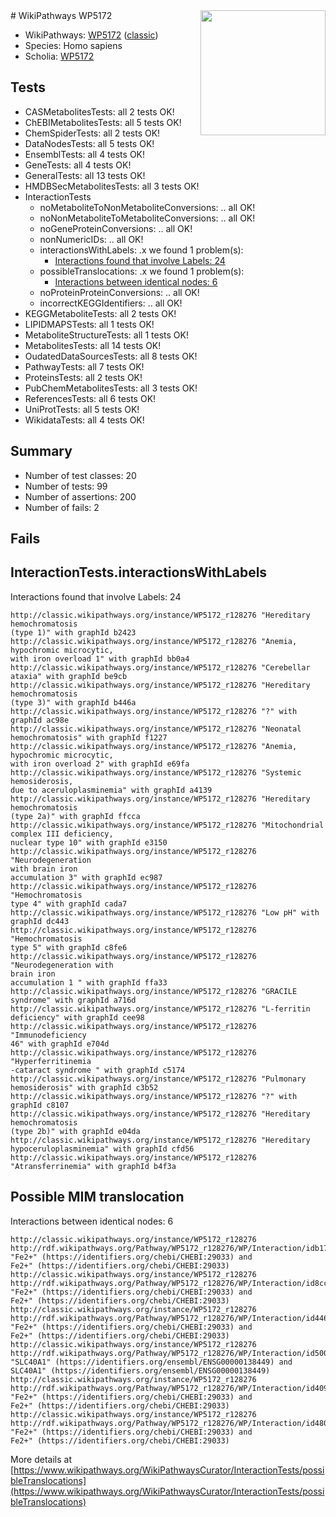 <img style="float: right; width: 200px" src="https://upload.wikimedia.org/wikipedia/commons/thumb/8/83/Wplogo_with_text_500.png/640px-Wplogo_with_text_500.png" />
# WikiPathways WP5172

* WikiPathways: [WP5172](https://wikipathways.org/pathways/WP5172) ([classic](https://classic.wikipathways.org/instance/WP5172))
* Species: Homo sapiens
* Scholia: [WP5172](https://scholia.toolforge.org/wikipathways/WP5172)
## Tests
* CASMetabolitesTests: all 2 tests OK!
* ChEBIMetabolitesTests: all 5 tests OK!
* ChemSpiderTests: all 2 tests OK!
* DataNodesTests: all 5 tests OK!
* EnsemblTests: all 4 tests OK!
* GeneTests: all 4 tests OK!
* GeneralTests: all 13 tests OK!
* HMDBSecMetabolitesTests: all 3 tests OK!
* InteractionTests
    * noMetaboliteToNonMetaboliteConversions: .. all OK!
    * noNonMetaboliteToMetaboliteConversions: .. all OK!
    * noGeneProteinConversions: .. all OK!
    * nonNumericIDs: .. all OK!
    * interactionsWithLabels: .x we found 1 problem(s):
        * [Interactions found that involve Labels: 24](#fe97a8db)
    * possibleTranslocations: .x we found 1 problem(s):
        * [Interactions between identical nodes: 6](#1c11820b)
    * noProteinProteinConversions: .. all OK!
    * incorrectKEGGIdentifiers: .. all OK!
* KEGGMetaboliteTests: all 2 tests OK!
* LIPIDMAPSTests: all 1 tests OK!
* MetaboliteStructureTests: all 1 tests OK!
* MetabolitesTests: all 14 tests OK!
* OudatedDataSourcesTests: all 8 tests OK!
* PathwayTests: all 7 tests OK!
* ProteinsTests: all 2 tests OK!
* PubChemMetabolitesTests: all 3 tests OK!
* ReferencesTests: all 6 tests OK!
* UniProtTests: all 5 tests OK!
* WikidataTests: all 4 tests OK!


## Summary

* Number of test classes: 20
* Number of tests: 99
* Number of assertions: 200
* Number of fails: 2

## Fails

<a name="fe97a8db" />

## InteractionTests.interactionsWithLabels

Interactions found that involve Labels: 24
```
http://classic.wikipathways.org/instance/WP5172_r128276 "Hereditary
hemochromatosis
(type 1)" with graphId b2423
http://classic.wikipathways.org/instance/WP5172_r128276 "Anemia,
hypochromic microcytic,
with iron overload 1" with graphId bb0a4
http://classic.wikipathways.org/instance/WP5172_r128276 "Cerebellar ataxia" with graphId be9cb
http://classic.wikipathways.org/instance/WP5172_r128276 "Hereditary
hemochromatosis
(type 3)" with graphId b446a
http://classic.wikipathways.org/instance/WP5172_r128276 "?" with graphId ac98e
http://classic.wikipathways.org/instance/WP5172_r128276 "Neonatal
hemochromatosis" with graphId f1227
http://classic.wikipathways.org/instance/WP5172_r128276 "Anemia,
hypochromic microcytic,
with iron overload 2" with graphId e69fa
http://classic.wikipathways.org/instance/WP5172_r128276 "Systemic hemosiderosis,
due to aceruloplasminemia" with graphId a4139
http://classic.wikipathways.org/instance/WP5172_r128276 "Hereditary
hemochromatosis
(type 2a)" with graphId ffcca
http://classic.wikipathways.org/instance/WP5172_r128276 "Mitochondrial
complex III deficiency,
nuclear type 10" with graphId e3150
http://classic.wikipathways.org/instance/WP5172_r128276 "Neurodegeneration
with brain iron
accumulation 3" with graphId ec987
http://classic.wikipathways.org/instance/WP5172_r128276 "Hemochromatosis
type 4" with graphId cada7
http://classic.wikipathways.org/instance/WP5172_r128276 "Low pH" with graphId dc443
http://classic.wikipathways.org/instance/WP5172_r128276 "Hemochromatosis
type 5" with graphId c8fe6
http://classic.wikipathways.org/instance/WP5172_r128276 "Neurodegeneration with 
brain iron
accumulation 1 " with graphId ffa33
http://classic.wikipathways.org/instance/WP5172_r128276 "GRACILE
syndrome" with graphId a716d
http://classic.wikipathways.org/instance/WP5172_r128276 "L-ferritin
deficiency" with graphId cee98
http://classic.wikipathways.org/instance/WP5172_r128276 "Immunodeficiency
46" with graphId e704d
http://classic.wikipathways.org/instance/WP5172_r128276 "Hyperferritinemia
-cataract syndrome " with graphId c5174
http://classic.wikipathways.org/instance/WP5172_r128276 "Pulmonary
hemosiderosis" with graphId c3b52
http://classic.wikipathways.org/instance/WP5172_r128276 "?" with graphId c8107
http://classic.wikipathways.org/instance/WP5172_r128276 "Hereditary
hemochromatosis
(type 2b)" with graphId e04da
http://classic.wikipathways.org/instance/WP5172_r128276 "Hereditary
hypoceruloplasminemia" with graphId cfd56
http://classic.wikipathways.org/instance/WP5172_r128276 "Atransferrinemia" with graphId b4f3a
```

<a name="1c11820b" />

## Possible MIM translocation

Interactions between identical nodes: 6
```
http://classic.wikipathways.org/instance/WP5172_r128276 http://rdf.wikipathways.org/Pathway/WP5172_r128276/WP/Interaction/idb176a9fd "Fe2+" (https://identifiers.org/chebi/CHEBI:29033) and 
Fe2+" (https://identifiers.org/chebi/CHEBI:29033)
http://classic.wikipathways.org/instance/WP5172_r128276 http://rdf.wikipathways.org/Pathway/WP5172_r128276/WP/Interaction/id8ccd1e4a "Fe2+" (https://identifiers.org/chebi/CHEBI:29033) and 
Fe2+" (https://identifiers.org/chebi/CHEBI:29033)
http://classic.wikipathways.org/instance/WP5172_r128276 http://rdf.wikipathways.org/Pathway/WP5172_r128276/WP/Interaction/id446bf858 "Fe2+" (https://identifiers.org/chebi/CHEBI:29033) and 
Fe2+" (https://identifiers.org/chebi/CHEBI:29033)
http://classic.wikipathways.org/instance/WP5172_r128276 http://rdf.wikipathways.org/Pathway/WP5172_r128276/WP/Interaction/id500fa3b "SLC40A1" (https://identifiers.org/ensembl/ENSG00000138449) and 
SLC40A1" (https://identifiers.org/ensembl/ENSG00000138449)
http://classic.wikipathways.org/instance/WP5172_r128276 http://rdf.wikipathways.org/Pathway/WP5172_r128276/WP/Interaction/id4091ab31 "Fe2+" (https://identifiers.org/chebi/CHEBI:29033) and 
Fe2+" (https://identifiers.org/chebi/CHEBI:29033)
http://classic.wikipathways.org/instance/WP5172_r128276 http://rdf.wikipathways.org/Pathway/WP5172_r128276/WP/Interaction/id48094f4a "Fe2+" (https://identifiers.org/chebi/CHEBI:29033) and 
Fe2+" (https://identifiers.org/chebi/CHEBI:29033)
```

More details at [https://www.wikipathways.org/WikiPathwaysCurator/InteractionTests/possibleTranslocations](https://www.wikipathways.org/WikiPathwaysCurator/InteractionTests/possibleTranslocations)

